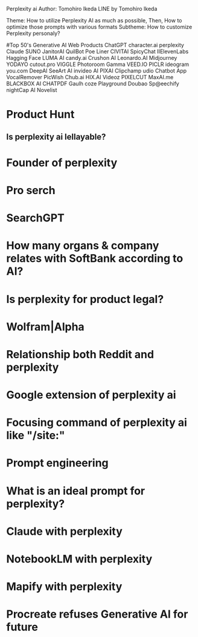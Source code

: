 Perplexity ai
Author: Tomohiro Ikeda
LINE by Tomohiro Ikeda

Theme: How to utilize Perplexity AI as much as possible, Then, How to optimize those prompts with various formats
Subtheme: How to customize Perplexity personaly?

#Top 50's Generative AI Web Products
ChatGPT
character.ai
perplexity
Claude
SUNO
JanitorAI
QuilBot
Poe
Liner
CIVITAI
SpicyChat
IIElevenLabs
Hagging Face
LUMA AI
candy.ai
Crushon AI
Leonardo.AI
Midjourney
YODAYO
cutout.pro
VIGGLE
Photoroom
Gamma
VEED.IO
PICLR
ideogram
you.com
DeepAI
SeeArt AI
invideo AI
PIXAI
Clipchamp
udio
Chatbot App
VocalRemover
PicWish
Chub.ai
HIX.AI
Videoz
PIXELCUT
MaxAI.me
BLACKBOX AI
CHATPDF
Gaulh
coze
Playground
Doubao
Sp@eechify
nightCap
AI Novelist

# Product Hunt
## Is perplexity ai lellayable?
# Founder of perplexity
# Pro serch
# SearchGPT
# How many organs & company relates with SoftBank according to AI?
# Is perplexity for product legal?
# Wolfram|Alpha
# Relationship both Reddit and perplexity
# Google extension of perplexity ai
# Focusing command of perplexity ai like "/site:"
# Prompt engineering
# What is an ideal prompt for perplexity?
# Claude with perplexity
# NotebookLM with perplexity
# Mapify with perplexity
# Procreate refuses Generative AI for future
